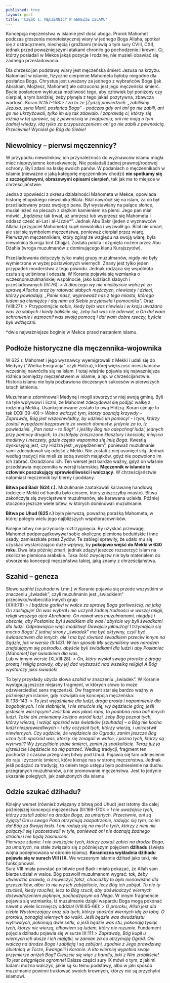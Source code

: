 ```yaml
---
published: true
layout: post
title: 'CZĘŚĆ I: MĘCZENNICY W GENEZIE ISLAMU'
---
```

Koncepcja męczeństwa w islamie jest dość uboga. Prorok Mahomet podczas głoszenia monoteistycznej wiary w jednego Boga Allaha, spotkał się z ostracyzmem, niechęcią i groźbami (mówią o tym sury CVIII, CXI), jednak przed poważniejszymi atakami chroniło go pochodzenie i krewni. Ci, którzy posiadali w Mekce jakąś pozycje i rodzinę, nie musieli obawiać się żadnego prześladowania.
<!--more-->

Dla chrześcijan podstawą wiary jest męczeńska śmierć Jezusa na krzyżu. Natomiast w islamie, fizyczne cierpienie Mahometa byłoby niegodne dla posłańca Boga. Chrystus jest uważany za jednego z wybrańców Boga (jak Abraham, Mojżesz, Mahomet) ale odrzucona jest jego męczeńska śmierć. Bycie posłańcem wyklucza możliwość tego, aby człowiek był poniżony czy cierpiał, a tym bardziej, żeby płynęła z tego jakaś pozytywna, zbawcza wartość.
Koran IV:157-158:> _I za to że [Żydzi] powiedzieli: „zabiliśmy Jezusa, syna Marii, posłańca Boga” - podczas gdy oni ani go nie zabili, ani go nie ukrzyżowali, tylko im się tak zdawało. I zaprawdę ci, którzy się różnią w tej sprawie, są z pewnością w zwątpieniu; oni nie mają o tym żadnej wiedzy, idą tylko za przypuszczeniem; oni go nie zabili z pewnością. Przeciwnie! Wyniósł go Bóg do Siebie!_

## Niewolnicy – pierwsi męczennicy?

W przypadku niewolników, ich przynależność do wyznawców islamu mogła mieć nieprzyjemne konsekwencję. Nie posiadali żadnej prawnej/rodowej ochrony. Byli zdani na łaskę swoich panów.
W podaniach o męczennikach w islamie (nieważne o jaką kategorię męczenników chodzi) **nie spotkamy się z szczegółowymi, obrazowymi opisami cierpień**, tak jak ma to miejsce w chrześcijaństwie.

Jedna z opowieści z okresu działalności Mahometa w Mekce, opowiada historię etiopskiego niewolnika Bilala. Bilal nawrócił się na islam, za co był prześladowany przez swojego pana. Był wystawiany na palące słońce, musiał leżeć na plecach z ciężkim kamieniem na piersi. Jego pan miał mówić: „będziesz tak trwał, aż umrzesz lub wyprzesz się Mahometa i oddasz cześć al-Lat i al-Uzzie*”. Jednak Abu Bakr (jeden z wyznawców Allaha i przyjaciel Mahometa) kupił niewolnika i wyzwolił go. Bilal nie umarł, ale stał się symbolem męczeństwa, ponieważ cierpiał przez wiarę.
Pierwszym męczennikiem, który zginął ze względu na swoją wiarę, była niewolnica Sumijja bint Chajjat. Została pobita i dźgnięta nożem przez Abu Dżahla (wroga muzułmanów z dominującego klanu Kurajszytów).

Prześladowania dotyczyły tylko małej grupy muzułmanów, nigdy nie były wymierzone w wyżej postawionych wiernych. Znany jest tylko jeden przypadek morderstwa z tego powodu. Jednak rodząca się wspólnota czuła się uciśniona i odeszła.
W Koranie pojawia się wzmianka o wczesnomuzułmańskiej wspólnocie, jako ludziach słabych i prześladowanych (IV:76): _> A dlaczego wy nie mielibyście walczyć za sprawę Allacha oraz by ratować słabych mężczyzn, niewiasty i dzieci, którzy powiadają: „Panie nasz, wyprowadź nas z tego miasta, którego ludem są ciemiężcy i daj nam od Siebie przyjaciela i pomocnika"._
Oraz (VIII:27): _> Przypomnijcie sobie, kiedy było was niewielu i w kraju uważano was za słabych i kiedy baliście się, żeby lud was nie oderwał, a On dał wam schronienie i wzmocnił was swoją pomocą i dał wam dobre rzeczy, byście byli wdzięczni._

*dwie najważniejsze boginie w Mekce przed nastaniem islamu. 

## Podłoże historyczne dla męczennika-wojownika
W 622 r. Mahomet i jego wyznawcy wyemigrowali z Mekki i udali się do Medyny ("Wielka Emigracja" czyli Hidżra), której większość mieszkańców wcześniej nawróciła się na islam. I tutaj właśnie pojawia się najważniejsza różnica pomiędzy męczeństwem w islamie, a np. w chrześcijaństwie. Historia islamu nie była pozbawiona doczesnych sukcesów w pierwszych latach istnienia. 

Muzułmanie zdominowali Medynę i mogli stworzyć w niej swoją gminę. Byli na tyle wpływowi i liczni, że Mahomet zdecydował się podjąć walkę z rodzinną Mekką. Usankcjonowane zostało to ową Hidżrą. 
Koran ujmuje to tak (XXII:39-40):_> Wolno walczyć tym, którzy doznają krzywdy – Zaprawdę, Bóg jest wszechwładny, by udzielić im pomocy! - i tym, którzy zostali wypędzeni bezprawnie ze swoich domostw, jedynie za to, iż powiedzieli: „Pan nasz – to Bóg!”. I jeśliby Bóg nie odepchnął ludzi, jednych przy pomocy drugich, to zostałyby zniszczone klasztory i kościoły, miejsca modlitwy i meczety, gdzie często wspomina się imię Boga._ 
Kwestią dyskusyjną jest, czy Hidżra jest „wypędzeniem”, ponieważ muzułmanie sami zdecydowali się odejść z Mekki. Nie zostali z niej usunięci siłą. Jednak według tradycji nie mieli ze sobą swoich majątków, gdyż nie pozwolono im ich zabrać. Okradziono ich.
Ten werset jest bardzo ważny, gdyż on właśnie przedstawia męczennika w wersji islamskiej. **Męczennik w islamie to człowiek poszukujący sprawiedliwości i walczący**. W chrześcijaństwie natomiast męczennik był bierny i poddany.

**Bitwa pod Badr (624 r.).** Muzułmanie zaatakowali karawanę handlową (odcięcie Mekki od handlu było ciosem, który zniszczyłby miasto). Bitwa zakończyła się zwycięstwem muzułmanów, ale karawana uciekła. Później stoczono jeszcze wiele bitew, w których dominowali muzułmanie.

**Bitwa po Uhud (625 r.)** była pierwszą, poważną porażką Mahometa, w której poległo wielu jego najbliższych współpracowników.   

Kolejne bitwy nie przyniosły roztrzygnięcia. By uzyskać przewagę, Mahomet podporządkowywał sobie okoliczne plemiona beduińskie i inne osady, zamieszkałe przez Żydów. Te zabiegi sprawiły, że udało mu się uzyskać wystarczająco duże wpływy, by **pokojowo wejść do Mekki w 630 roku**. Dwa lata później zmarł, jednak zdążył jeszcze rozszerzyć islam na okoliczne plemiona arabskie.
Taka ilość zwycięstw nie była materiałem do stworzenia koncepcji męczeństwa takiej, jaką znamy z chrześcijaństwa.  

## Szahid – geneza
Słowo _szahid_ (_szuhada_ w l.mn.) w Koranie pojawia się przede wszystkim w znaczeniu „świadek”, czyli muzułmanin jest „świadkiem” przeciwko/wobec/dla innych grup:  
(XXII:78) > _I bądźcie gorliwi w walce za sprawę Boga gorliwością, na jaką On zasługuje! On was wybrał i nie uczynił żadnej trudności w waszej religii, religii waszego ojca Abrahama. On nawał was muzułmanami, niegdyś i obecnie, aby Posłaniec był świadkiem dla was i abyście wy byli świadkami dla ludzi. Odprawiajcie więc modlitwę! Dawajcie jałmużnę! I trzymajcie się mocno Boga!
Z jednej strony „świadek” ma być aktywny, czyli być świadectwem dla innych, ale i ma być również świadkiem przeciw innym na Sądzie, jak w wersie (II:143): W ten sposób My uczyniliśmy was narodem znajdującym się pośrodku, abyście byli świadkami dla ludzi i aby Posłaniec [Mahomet] był świadkiem dla was_,    
Lub w innym wersie (XLVIII:28): _> On, który wysłał swego proroka z drogą prostą i religią prawdy, aby jej dać wyższość nad wszelką religią! A Bóg wystarczy jako świadek!_  

To były przykłady użycia słowa _szahid_ w znaczeniu „świadek”. W Koranie występują jeszcze niejasny fragment, w których słowo to może odzwierciedlać sens męczeński. Ów fragment stał się bardzo ważny w późniejszym islamie, gdy rozwijała się koncepcja męczeńska:   
III:138-143: > _To jest wyjaśnienie dla ludzi, droga prosta i napomnienie dla bogobojnych. I nie słabnijcie, i nie smućcie się; wy będziecie górą, jeśli jesteście wierzącymi! Jeśli boli was jakaś rana, to podobna rana boli innych ludzi. Takie dni zmieniamy kolejno wśród ludzi, żeby Bóg poznał tych, którzy wierzą, i wziąć spośród was światków [szuhada] – a Bóg nie kocha ludzi niesprawiedliwych – i aby oczyścił tych, którzy wierzą, i unicestwił niewiernych. Czy sądzicie, że wejdziecie do Ogrodu, zanim jeszcze Bóg uzna tych spośród was, którzy się zmagali w walce, i pozna tych, którzy są wytrwali? Wy życzyliście sobie śmierci, zanim ją spotkaliście. Teraz już ją ujrzeliście i będziecie na nią patrzeć._
Według tradycji, fragment ten pochodzi z czasów przegranej bitwy pod Uhud. Pojawia się tam odniesienie do raju i życzenie śmierci, które kieruje nas w stronę męczeństwa. Jednak jeśli podążać za tradycją, to celem tego ustępu było podniesienie na duchu przegranych muzułmanów, a nie promowanie męczeństwa. Jest to jedynie ukazanie poległych, jak zasłużonych dla islamu. 

## Gdzie szukać dżihadu?
Kolejny werset (również związany z bitwą pod Uhud) jest istotny dla całej późniejszej koncepcji męczeństwa (III:169-170): _> I nie uważajcie tych, którzy zostali zabici na drodze Boga, za umarłych. Przeciwnie, oni są żyjący! Oni u swego Pana otrzymują zaopatrzenie, radując się tym, co im dał Bóg za Swojej łaski. I oni radują się na myśl o tych, którzy z nimi nie połączyli się i pozostawali w tyle, ponieważ oni nie doznają żadnego strachu i nie będą zasmuceni._   
Pierwsze zdanie: _I nie uważajcie tych, którzy zostali zabici na drodze Boga, za umarłych,_ na stałe związało się z późniejszym pojęciem **dżihadu** (święta wojna podejmowana w obronie islamu). **Koraniczna wykładnia dżihadu pojawia się w surach VIII i IX**. We wczesnym islamie dżihad jako taki, nie funkcjonował.  
Sura VIII miała powstać po bitwie pod Badr i miała pokazać, że Allah sam bierze udział w walce. Bóg pozwolił muzułmanom wygrać: _tak, żeby utwierdzić prawdę, a zniweczyć fałsz, chociażby to było nienawistne dla grzeszników, albo: to nie wy ich zabijaliście, lecz Bóg ich zabijał. To nie ty rzuciłeś, kiedy rzuciłeś, lecz to Bóg rzucił; aby doświadczyć wiernych doświadczeniem pięknym, pochodzącym od Niego_. W innym fragmencie pojawia się wzmianka, iż muzułmanie dzięki wsparciu Boga mogą pokonać nawet o wiele liczniejszy oddział (VIII:65-66): _> O proroku, Allah jest dla ciebie Wystarczający oraz dla tych, którzy spośród wiernych idą za tobą. O proroku, ponaglaj wiernych do walki. Jeśli będzie was dwudziestu wytrwałych, pokonają dwie setki, a jeśli będzie was stu, pokonają tysiąc tych, którzy nie wierzą, albowiem są ludem, który nie rozumie._
Fundament pojęcia dżihadu pojawia się w surze IX:111:_> Zaprawdę, Bóg kupił u wiernych ich dusze i ich majątki, w zamian za co otrzymają Ogród. Oni walczą na drodze Boga i zabijają i są zabijani, zgodnie z Jego prawdziwą obietnicą w Torze, Ewangelii i Koranie. A kto wierniej wypełnia swoje przymierze aniżeli Bóg? Cieszcie się więc z handlu, jaki z Nim zrobiliście! To jest osiągnięcie ogromne!_
Dalsze części sury IX mówi o tym, z jakimi ludami można walczyć, jakie są ku temu podstawy, albo w jaki sposób muzułmanie powinni traktować swoich krewnych, którzy nie są przychylni islamowi.

